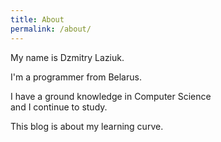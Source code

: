 ```yaml
---
title: About
permalink: /about/
---
```


My name is Dzmitry Laziuk.

I'm a programmer from Belarus.

I have a ground knowledge in Computer Science  
and I continue to study.

This blog is about my learning curve.
